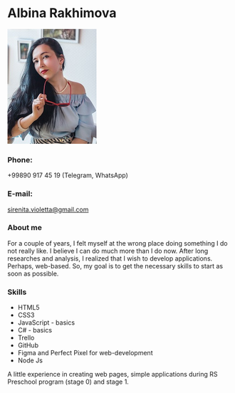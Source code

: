 # Albina Rakhimova

![Albina Rakhimova CV](./photo_cv.jpg "Albina Rakhimova")
### Phone:
+99890 917 45 19 (Telegram, WhatsApp)
### E-mail:
sirenita.violetta@gmail.com
### About me
For a couple of years, I felt myself at the wrong place doing something I do not really like. I believe I can do much more than I do now. After long researches and analysis, I realized that I wish to develop applications. Perhaps, web-based. So, my goal is to get the necessary skills to start as soon as possible. 

### Skills 
* HTML5 
* CSS3 
* JavaScript - basics 
* C# - basics
* Trello 
* GitHub
* Figma and Perfect Pixel for web-development
* Node Js

A little experience in creating web pages, simple applications during RS Preschool program (stage 0) and stage 1.
